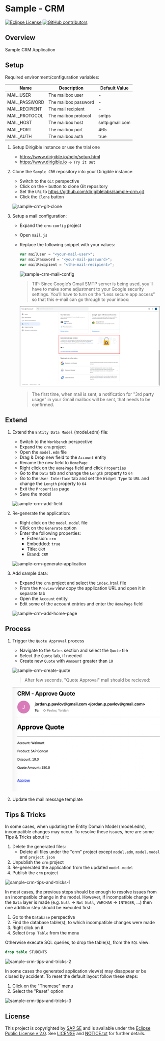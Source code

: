 # Sample - CRM

[![Eclipse License](http://img.shields.io/badge/license-Eclipse-brightgreen.svg)](LICENSE)
[![GitHub contributors](https://img.shields.io/github/contributors/dirigiblelabs/sample-crm.svg)](https://github.com/dirigiblelabs/sample-crm/graphs/contributors)

## Overview

Sample CRM Application

## Setup

Required environment/configuration variables:

|      Name      |     Description       | Default Value  |
|----------------|-----------------------|----------------|
| MAIL_USER      | The mailbox user      |       -        |
| MAIL_PASSWORD  | The mailbox password  |       -        |
| MAIL_RECIPIENT | The mail recipient    |       -        |
| MAIL_PROTOCOL  | The mailbox protocol  |     smtps      |
| MAIL_HOST      | The mailbox host      | smtp.gmail.com |
| MAIL_PORT      | The mailbox port      |      465       |
| MAIL_AUTH      | The mailbox auth      |      true      |

1. Setup Dirigible instance or use the trial one
    - https://www.dirigible.io/help/setup.html
    - https://www.dirigible.io -> `Try it Out`
1. Clone the `Sample CRM` repository into your Dirigible instance:
    - Switch to the `Git` perspective
    - Click on the `+` button to clone Git repository
    - Set the `URL` to https://github.com/dirigiblelabs/sample-crm.git
    - Click the `Clone` button

    ![sample-crm-git-clone](https://github.com/dirigiblelabs/sample-crm/blob/master/docs/1-sample-crm-git-clone.gif)

1. Setup a mail configuration:
    - Expand the `crm-config` project
    - Open `mail.js`
    - Replace the following snippet with your values:
        ```javascript
        var mailUser = "<your-mail-user>";
        var mailPassword = "<your-mail-password>";
        var mailRecipient = "<the-mail-recipient>";
        ```

        ![sample-crm-mail-config](https://github.com/dirigiblelabs/sample-crm/blob/master/docs/8-sample-crm-mail-config.gif)

        > TIP: Since Google’s Gmail SMTP server is being used, you’ll have to make some adjustment to your Google security settings. You’ll have to turn on the “Less secure app access” so that this e-mail can go through to your inbox:

        ![google_security_settings_border](https://github.com/dirigiblelabs/sample-crm/blob/master/docs/google_security_settings_border.png)

        > The first time, when mail is sent, a notification for "3rd party usage" in your Gmail mailbox will be sent, that needs to be confirmed.

## Extend

1. Extend the `Entity Data Model` (model.edm) file:
    - Switch to the `Workbench` perspective
    - Expand the `crm` project
    - Open the `model.edm` file
    - Drag & Drop new field to the `Account` entity
    - Rename the new field to `HomePage`
    - Right click on the `HomePage` field and click `Properties`
    - Go to the `Data` tab and change the `Length` property to `64`
    - Go to the `User Interface` tab and set the `Widget Type` to `URL` and change the `Length` property to `64`
    - Exit the `Properties` page
    - Save the model

    ![sample-crm-add-field](https://github.com/dirigiblelabs/sample-crm/blob/master/docs/2-sample-crm-add-field.gif)

1. Re-generate the application:
    - Right click on the `model.model` file
    - Click on the `Generate` option
    - Enter the following properties:
        - Extension: `crm`
        - Embedded: `true`
        - Title: `CRM`
        - Brand: `CRM`

    ![sample-crm-generate-application](https://github.com/dirigiblelabs/sample-crm/blob/master/docs/3-sample-crm-generate-application.gif)

1. Add sample data:
    - Expand the `crm` project and select the `index.html` file
    - From the `Preview` view copy the application URL and open it in separate tab
    - Open the `Account` entity
    - Edit some of the account entries and enter the `HomePage` field

    ![sample-crm-add-home-page](https://github.com/dirigiblelabs/sample-crm/blob/master/docs/4-sample-crm-add-home-page.gif)

## Process

1. Trigger the `Quote Approval` process
    - Navigate to the `Sales` section and select the `Quote` tile
    - Select the `Quote` tab, if needed
    - Create new `Quote` with `Ammount` greater than `10`

    ![sample-crm-create-quote](https://github.com/dirigiblelabs/sample-crm/blob/master/docs/9-sample-crm-create-quote.gif)

    > After few seconds, "Quote Approval" mail should be recieved:

    ![mail-recieved](https://github.com/dirigiblelabs/sample-crm/blob/master/docs/mail-recieved.png)

1. Update the mail message template

## Tips & Tricks

In some cases, when updating the Entity Domain Model (model.edm), incompatible changes may occur. To resolve these issues, here are some Tips & Tricks about it:

1. Delete the generated files:
   - Delete all files under the "crm" project except `model.edm`, `model.model` and `project.json`
1. Unpublish the `crm` project
1. Re-generated the application from the updated `model.model`
1. Publish the `crm` project

![sample-crm-tips-and-tricks-1](https://github.com/dirigiblelabs/sample-crm/blob/master/docs/5-sample-crm-tips-and-tricks-1.gif)

In most cases, the previous steps should be enough to resolve issues from an incompatible change in the model. However, if incompatible change in the `Data` layer is made (e.g. `Null` -> `Not Null`, `VARCHAR` -> `INTEGER`, ...) then one addition step should be executed first:

1. Go to the `Database` perspective
1. Find the database table(s), to which incompatible changes were made
1. Right click on it
1. Select `Drop Table` from the menu

Otherwise execute SQL queries, to drop the table(s), from the `SQL` view:

```sql
drop table STUDENTS
```

![sample-crm-tips-and-tricks-2](https://github.com/dirigiblelabs/sample-crm/blob/master/docs/6-sample-crm-tips-and-tricks-2.gif)

In some cases the generated application view(s) may disappear or be closed by accident. To reset the default layout follow these steps:

1. Click on the "Themese" menu
1. Select the "Reset" option

![sample-crm-tips-and-tricks-3](https://github.com/dirigiblelabs/sample-crm/blob/master/docs/7-sample-crm-tips-and-tricks-3.gif)

## License

This project is copyrighted by [SAP SE](http://www.sap.com/) and is available under the [Eclipse Public License v 2.0](https://www.eclipse.org/legal/epl-v20.html). See [LICENSE](LICENSE) and [NOTICE.txt](NOTICE.txt) for further details.
